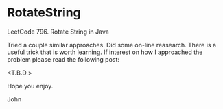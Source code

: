 # RotateString
LeetCode 796. Rotate String in Java

Tried a couple similar approaches.
Did some on-line reasearch.
There is a useful trick that is worth learning.
If interest on how I approached the problem please read the following post:

<T.B.D.>

Hope you enjoy.

John
